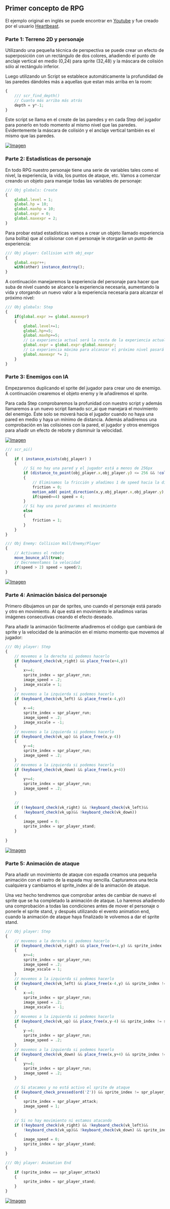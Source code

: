 ## Primer concepto de RPG

El ejemplo original en inglés se puede encontrar en [Youtube](https://www.youtube.com/watch?v=FqYS-4_oSRw) y fue creado por el usuario [Heartbeast](https://www.youtube.com/channel/UCrHQNOyU1q6BFEfkNq2CYMA). 

### Parte 1: Terreno 2D y personaje

Utilizando una pequeña técnica de perspectiva se puede crear un efecto de superposición con un rectángulo de dos colores, añadiendo el punto de anclaje vertical en medio (0,24) para sprite (32,48) y la máscara de colisión sólo al rectángulo inferior.

Luego utilizando un Script se establece automáticamente la profundidad de las paredes dándoles más a aquellas que estan más arriba en la room:

```javascript
{
	/// scr_find_depth()
    // Cuanto más arriba más atrás
    depth = y*-1;   
}
```

Este script se llama en el create de las paredes y en cada Step del jugador para ponerlo en todo momento al mismo nivel que las paredes. Evidentemente la máscara de colisión y el anclaje vertical también es el mismo que las paredes.

[![Imagen](https://github.com/hcosta/referencia-gml/raw/master/aprendizaje/plataformas/12_primer_concepto_rpg.gmx/captura.png)](https://github.com/hcosta/referencia-gml/raw/master/aprendizaje/plataformas/12_primer_concepto_rpg.gmx/captura.png)

### Parte 2: Estadísticas de personaje

En todo RPG nuestro personaje tiene una serie de variables tales como el nivel, la experiencia, la vida, los puntos de ataque, etc. Vamos a comenzar creando un objeto para manejar todas las variables de personaje:

```javascript
/// Obj globals: Create
{
    global.level = 1;
    global.hp = 10;
    global.maxhp = 10;
    global.expr = 0;
    global.maxexpr = 2;
}
```

Para probar estad estadísticas vamos a crear un objeto llamado experiencia (una bolita) que al colisionar con el personaje le otorgarán un punto de experiencia:

```javascript
/// Obj player: Collision with obj_expr
{
    global.expr++;
    with(other) instance_destroy();
}
```

A continuación manejaremos la experiencia del personaje para hacer que suba de nivel cuando se alcance la experiencia necesaria, aumentando la vida y otorgando un nuevo valor a la experiencia necesaria para alcanzar el próximo nivel:

```javascript
/// Obj globals: Step
{
    if(global.expr >= global.maxexpr)
    {
        global.level+=1;
        global.hp+=5;
        global.maxhp+=5;
        // La experiencia actual será la resta de la experiencia actual del nivel menos la experiencia actual
        global.expr = global.expr-global.maxexpr;
        // La experiencia máxima para alcanzar el próximo nivel pasará a ser el doble que la del nivel actual
        global.maxexpr *= 2;
    }   
}
```

### Parte 3: Enemigos con IA

Empezaremos duplicando el sprite del jugador para crear uno de enemigo. A continuación crearemos el objeto enemy y le añadiremos el sprite.

Para cada Step comprobaremos la profunidad con nuestro script y además llamaremos a un nuevo script llamado scr_ai que manejará el movimiento del enemigo. Éste solo se moverá hacia el jugador cuando no haya una pared en medio y haya un mínimo de distancia. Además añadiremos una comprobación en las colisiones con la pared, el jugador y otros enemigos para añadir un efecto de rebote y disminuir la velocidad.

[![Imagen](https://github.com/hcosta/referencia-gml/raw/master/aprendizaje/plataformas/12_primer_concepto_rpg.gmx/captura2-5.png)](https://github.com/hcosta/referencia-gml/raw/master/aprendizaje/plataformas/12_primer_concepto_rpg.gmx/captura2-5.png)

```javascript
/// scr_ai()
{
    if ( instance_exists(obj_player) )
    {
        // Si no hay una pared y el jugador está a menos de 256px
        if (distance_to_point(obj_player.x,obj_player.y) <= 256 && !collision_line(x,y,obj_player.x,obj_player.y,obj_wall,false,true))
        {
            // Eliminamos la fricción y añadimos 1 de speed hacia la dirección del jugador
            friction = 0;
            motion_add( point_direction(x,y,obj_player.x,obj_player.y), 1 );
            if(speed>=4) speed = 4;
        } 
        // Si hay una pared paramos el movimiento
        else
        {
            friction = 1;
        }
    }
}
```

```javascript
/// Obj Enemy: Collision Wall/Enemy/Player
{
    // Activamos el rebote
    move_bounce_all(true);
    // Decrementamos la velocidad
    if(speed > 2) speed = speed/2;
}
```

[![Imagen](https://github.com/hcosta/referencia-gml/raw/master/aprendizaje/plataformas/12_primer_concepto_rpg.gmx/captura3.png)](https://github.com/hcosta/referencia-gml/raw/master/aprendizaje/plataformas/12_primer_concepto_rpg.gmx/captura3.png)

### Parte 4: Animación básica del personaje

Primero dibujamos un par de sprites, uno cuando el personaje está parado y otro en movimiento. Al que está en movimiento le añadimos varias imágenes consecutivas creando el efecto deseado.

Para añadir la animación fácilmente añadiremos el código que cambiará de sprite y la velocidad de la animación en el mismo momento que movemos al jugador:

```javascript
/// Obj player: Step
{
    // movemos a la derecha si podemos hacerlo
    if (keyboard_check(vk_right) && place_free(x+4,y))
    {
        x+=4;
        sprite_index = spr_player_run;
        image_speed = .2;
        image_xscale = 1;
    }
    // movemos a la izquierda si podemos hacerlo
    if (keyboard_check(vk_left) && place_free(x-4,y))
    {
        x-=4;
        sprite_index = spr_player_run;
        image_speed = .2;
        image_xscale = -1;
    }
    // movemos a la izquierda si podemos hacerlo
    if (keyboard_check(vk_up) && place_free(x,y-4))
    {
        y-=4;
        sprite_index = spr_player_run;
        image_speed = .2;
    }
    // movemos a la izquierda si podemos hacerlo
    if (keyboard_check(vk_down) && place_free(x,y+4))
    {
        y+=4;
        sprite_index = spr_player_run;
        image_speed = .2;
    }
    
    // 
    if (!keyboard_check(vk_right) && !keyboard_check(vk_left)&& 
        !keyboard_check(vk_up)&& !keyboard_check(vk_down))
    {
        image_speed = 0;
        sprite_index = spr_player_stand;
    }   
    
}
```

[![Imagen](https://github.com/hcosta/referencia-gml/raw/master/aprendizaje/plataformas/12_primer_concepto_rpg.gmx/captura4.png)](https://github.com/hcosta/referencia-gml/raw/master/aprendizaje/plataformas/12_primer_concepto_rpg.gmx/captura4.png)

### Parte 5: Animación de ataque

Para añadir un movimiento de ataque con espada creamos una pequeña animación con el rastro de la espada muy sencilla. Capturamos una tecla cualquiera y cambiamos el sprite_index al de la animación de ataque. 

Una vez hecho tendremos que comprobar antes de cambiar de nuevo el sprite que se ha completado la animación de ataque. Lo haremos añadiendo una comprobación a todas las condiciones antes de mover el personaje o ponerle el sprite stand, y después utilizando el evento animation end, cuando la animación de ataque haya finalizado le volvemos a dar el sprite stand.

```javascript
/// Obj player: Step
{
    // movemos a la derecha si podemos hacerlo
    if (keyboard_check(vk_right) && place_free(x+4,y) && sprite_index != spr_player_attack)
    {
        x+=4;
        sprite_index = spr_player_run;
        image_speed = .2;
        image_xscale = 1;
    }
    // movemos a la izquierda si podemos hacerlo
    if (keyboard_check(vk_left) && place_free(x-4,y) && sprite_index != spr_player_attack)
    {
        x-=4;
        sprite_index = spr_player_run;
        image_speed = .2;
        image_xscale = -1;
    }
    // movemos a la izquierda si podemos hacerlo
    if (keyboard_check(vk_up) && place_free(x,y-4) && sprite_index != spr_player_attack)
    {
        y-=4;
        sprite_index = spr_player_run;
        image_speed = .2;
    }
    // movemos a la izquierda si podemos hacerlo
    if (keyboard_check(vk_down) && place_free(x,y+4) && sprite_index != spr_player_attack)
    {
        y+=4;
        sprite_index = spr_player_run;
        image_speed = .2;
    } 
    
    // Si atacamos y no está activo el sprite de ataque 
    if (keyboard_check_pressed(ord('Z')) && sprite_index != spr_player_attack)
    {
        sprite_index = spr_player_attack;
        image_speed = 1;
    } 
    
    // Si no hay movimiento ni estamos atacando
    if (!keyboard_check(vk_right) && !keyboard_check(vk_left)&& 
        !keyboard_check(vk_up)&& !keyboard_check(vk_down) && sprite_index != spr_player_attack)
    {
        image_speed = 0;
        sprite_index = spr_player_stand;
    }   
}
```

```javascript
/// Obj player: Animation End
{  
	if (sprite_index == spr_player_attack)
	{
	    sprite_index = spr_player_stand;
	} 
}
```

[![Imagen](https://github.com/hcosta/referencia-gml/raw/master/aprendizaje/plataformas/12_primer_concepto_rpg.gmx/captura5.png)](https://github.com/hcosta/referencia-gml/raw/master/aprendizaje/plataformas/12_primer_concepto_rpg.gmx/captura5.png)


